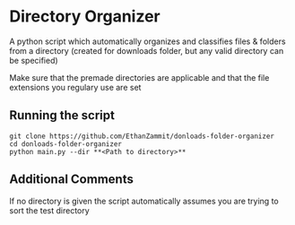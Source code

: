 # Directory Organizer
A python script which automatically organizes and classifies files & folders from a directory (created for downloads folder, but any valid directory can be specified)

Make sure that the premade directories are applicable and that the file extensions you regulary use are set

## Running the script
```
git clone https://github.com/EthanZammit/donloads-folder-organizer
cd donloads-folder-organizer
python main.py --dir **<Path to directory>**
```
## Additional Comments
If no directory is given the script automatically assumes you are trying to sort the test directory
